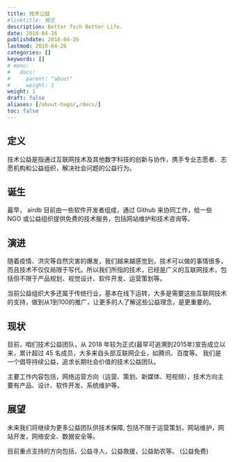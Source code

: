```yaml
---
title: 技术公益
#linktitle: 概览
description: Better Tech Better Life.
date: 2018-04-26
publishdate: 2018-04-26
lastmod: 2018-04-26
categories: []
keywords: []
# menu:
#   docs:
#     parent: "about"
#     weight: 1
weight: 1
draft: false
aliases: [/about-hugo/,/docs/]
toc: false
---
```


## 定义

技术公益是指通过互联网技术及其他数字科技的创新与协作，携手专业志愿者、志愿机构和公益组织，解决社会问题的公益行为。

## 诞生

最早， airdb 目前由一些软件开发者组成，通过 Github 来协同工作，给一些 NGO 或公益组织提供免费的技术服务，包括网站维护和技术咨询等。


## 演进

随着疫情、洪灾等自然灾害的爆发，我们越来越感觉到，技术可以做的事情很多，而且技术不仅仅局限于写代。所以我们所指的技术，已经是广义的互联网技术，包括但不限于产品规划、视觉设计、软件开发、运营策划等。

当前公益组织大多还属于传统行业，基本在线下运转，大多是需要这些互联网技术的支持，做到从1到100的推广，让更多的人了解这些公益理念，是更重要的。

## 现状

目前，咱们技术公益团队，从 2018 年较为正式(最早可追溯到2015年)宣告成立以来，累计超过 45 名成员，大多来自头部互联网企业，如腾讯、百度等。 我们是一个倡导持续公益，追求长期社会价值的技术公益团队。

主要工作内容包括，网络运营方向（运营、策划、新媒体、短视频），技术方向主要有产品、设计、软件开发、系统维护等。

## 展望

未来我们将继续为更多公益团队供技术保障, 包括不限于运营策划，网站维护，网站开发，网络安全、数据安全等。

目前重点支持的方向包括，公益寻人，公益救援，公益助农等。 (公益免费)